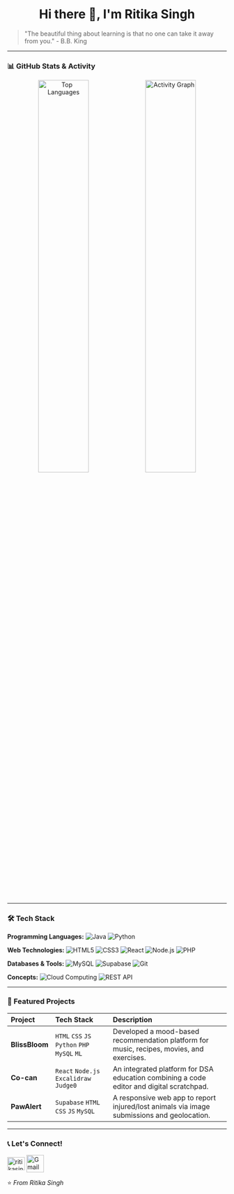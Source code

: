 <h1 align="center">Hi there 👋, I'm Ritika Singh</h1>

> "The beautiful thing about learning is that no one can take it away from you." - B.B. King

---

### 📊 GitHub Stats & Activity

<p align="center">
  <img width="48%" src="https://github-readme-stats.vercel.app/api/top-langs/?username=RitikaSingh1403&layout=compact&theme=radical&hide_border=true" alt="Top Languages" />
  <img width="48%" src="https://github-readme-activity-graph.vercel.app/graph?username=RitikaSingh1403&theme=redical&hide_border=true&area=true" alt="Activity Graph" />
</p>

---

### 🛠️ Tech Stack

**Programming Languages:**
![Java](https://img.shields.io/badge/Java-%23ED8B00.svg?style=for-the-badge&logo=openjdk&logoColor=white)
![Python](https://img.shields.io/badge/Python-3670A0?style=for-the-badge&logo=python&logoColor=ffdd54)


**Web Technologies:**
![HTML5](https://img.shields.io/badge/HTML5-%23E34F26.svg?style=for-the-badge&logo=html5&logoColor=white)
![CSS3](https://img.shields.io/badge/CSS3-%231572B6.svg?style=for-the-badge&logo=css3&logoColor=white)
![React](https://img.shields.io/badge/React-%2320232a.svg?style=for-the-badge&logo=react&logoColor=%2361DAFB)
![Node.js](https://img.shields.io/badge/Node.js-6DA55F?style=for-the-badge&logo=node.js&logoColor=white)
![PHP](https://img.shields.io/badge/PHP-%23777BB4.svg?style=for-the-badge&logo=php&logoColor=white)

**Databases & Tools:**
![MySQL](https://img.shields.io/badge/MySQL-00000F?style=for-the-badge&logo=mysql&logoColor=white)
![Supabase](https://img.shields.io/badge/Supabase-3ECF8E?style=for-the-badge&logo=supabase&logoColor=white)
![Git](https://img.shields.io/badge/Git-%23F05033.svg?style=for-the-badge&logo=git&logoColor=white)

**Concepts:**
![Cloud Computing](https://img.shields.io/badge/Cloud%20Computing-0A66C2?style=for-the-badge&logo=googlecloud&logoColor=white)
![REST API](https://img.shields.io/badge/RESTful%20API-FF6C37?style=for-the-badge&logo=rest&logoColor=white)

---

### 🚀 Featured Projects

| Project | Tech Stack | Description |
| :--- | :--- | :--- |
| **BlissBloom** | `HTML` `CSS` `JS` `Python` `PHP` `MySQL` `ML` | Developed a mood-based recommendation platform for music, recipes, movies, and exercises. |
| **Co-can** | `React` `Node.js` `Excalidraw` `Judge0` | An integrated platform for DSA education combining a code editor and digital scratchpad. |
| **PawAlert** | `Supabase` `HTML` `CSS` `JS` `MySQL` | A responsive web app to report injured/lost animals via image submissions and geolocation. |


---

### 📞 Let's Connect!

<p align="left">
<a href="https://linkedin.com/in/ritikasinghlinkedin" target="blank"><img align="center" src="https://raw.githubusercontent.com/rahuldkjain/github-profile-readme-generator/master/src/images/icons/Social/linked-in-alt.svg" alt="ritikasinghlinkedin" height="30" width="40" /></a>
<a href="mailto:ritikasinghsikarwar1411@gmail.com"><img align="center" src="https://img.icons8.com/color/48/000000/gmail-new.png" alt="Gmail" height="40" width="40" /></a>
</p>



⭐ *From Ritika Singh*
